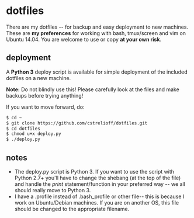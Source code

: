 dotfiles
========

There are my dotfiles -- for backup and easy deployment to new machines. These
are **my preferences** for working with bash, tmux/screen and vim on Ubuntu
14.04. You are welcome to use or copy **at your own risk**.

deployment
----------

A **Python 3** deploy script is available for simple deployment of the
included dotfiles on a new machine.

**Note:** Do not blindly use this! Please carefully look at the files and make
backups before trying anything!

If you want to move forward, do:

```bash
$ cd ~
$ git clone https://github.com/cstrelioff/dotfiles.git
$ cd dotfiles
$ chmod u+x deploy.py
$ ./deploy.py
```

notes
-----

* The deploy.py script is Python 3. If you want to use the script with Python
  2.7+ you'll have to change the shebang (at the top of the file) and handle
  the *print* statement/function in your preferred way -- we all should really
  move to Python 3.
* I have a .profile instead of .bash_profile or other file-- this is because I
  work on Ubuntu/Debian machines.  If you are on another OS, this file should
  be changed to the appropriate filename.

